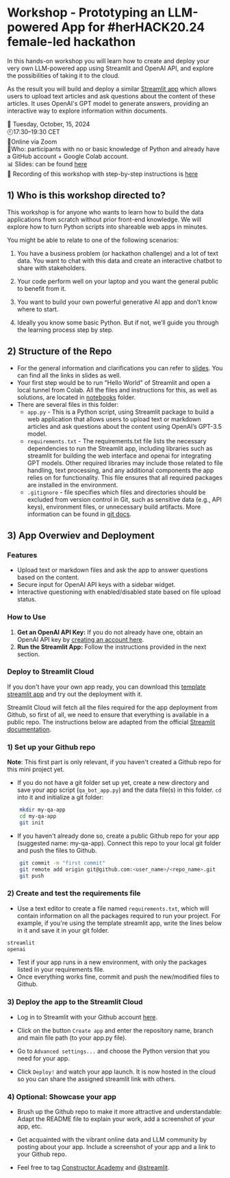# Workshop - Prototyping an LLM-powered App for #herHACK20.24 female-led hackathon

In this hands-on workshop you will learn how to create and deploy your very own LLM-powered app using Streamlit and OpenAI API, and explore the possibilities of taking it to the cloud.

As the result you will build and deploy a similar [Streamlit app](https://herhack2024llm.streamlit.app/)  which allows users to upload text articles and ask questions about the content of these articles. It uses OpenAI's GPT model to generate answers, providing an interactive way to explore information within documents.


📅 Tuesday, October, 15, 2024  
🕘17:30–19:30 CET   
📍Online via Zoom  
🎯Who: participants with no or basic knowledge of Python and already have a GitHub account + Google Colab account.  
📊 Slides: can be found [here](slides/HerHack20.24%20-%20Prototyping%20an%20LLM-Powered%20App.pdf)  
🎥 Recording of this workshop with step-by-step instructions is [here](https://drive.google.com/drive/folders/1NqHAuTIQxZ15qqkFqq_9cUaH53-eu2Fk?usp=sharing)

## 1) Who is this workshop directed to?

This workshop is for anyone who wants to learn how to build the data applications from scratch without prior front-end knowledge. We will explore how to turn Python scripts into shareable web apps in minutes.

You might be able to relate to one of the following scenarios:

1. You have a business problem (or hackathon challenge) and a lot of text data. You want to chat with this data and create an interactive chatbot to share with stakeholders.

2. Your code perform well on your laptop and you want the general public to benefit from it.

3. You want to build your own powerful generative AI app and don’t know where to start.

4. Ideally you know some basic Python. But if not, we’ll guide you through the learning process step by step.

## 2) Structure of the Repo 

- For the general information and clarifications you can refer to [slides](slides/HerHack20.24%20-%20Prototyping%20an%20LLM-Powered%20App.pdf). You can find all the links in slides as well. 
- Your first step would be to run "Hello World" of Streamlit and open a local tunnel from Colab. All the files and instructions for this, as well as solutions, are located in [notebooks](notebooks) folder.
- There are several files in this folder:
  - `app.py` - This is a Python script, using Streamlit package to build a web application that allows users to upload text or markdown articles and ask questions about the content using OpenAI’s GPT-3.5 model.
  - `requirements.txt` - The requirements.txt file lists the necessary dependencies to run the Streamlit app, including libraries such as streamlit for building the web interface and openai for integrating GPT models. Other required libraries may include those related to file handling, text processing, and any additional components the app relies on for functionality. This file ensures that all required packages are installed in the environment.
  - `.gitignore` - file specifies which files and directories should be excluded from version control in Git, such as sensitive data (e.g., API keys), environment files, or unnecessary build artifacts. More information can be found in [git docs](https://git-scm.com/docs/gitignore).

## 3) App Overwiev and Deployment 


### Features

- Upload text or markdown files and ask the app to answer questions based on the content.
- Secure input for OpenAI API keys with a sidebar widget.
- Interactive questioning with enabled/disabled state based on file upload status.

### How to Use

1. **Get an OpenAI API Key:** If you do not already have one, obtain an OpenAI API key by [creating an account here](https://platform.openai.com/account/api-keys).
2. **Run the Streamlit App:** Follow the instructions provided in the next section. 
 
### Deploy to Streamlit Cloud

If you don't have your own app ready, you can download this 
[template streamlit app](app.py) and try out the deployment with it.

Streamlit Cloud will fetch all the files required for the app deployment from Github, so first of all, we need to ensure that everything is available in a public repo.
The instructions below are adapted from the official [Streamlit documentation](https://docs.streamlit.io/streamlit-cloud/get-started/deploy-an-app).

### 1) Set up your Github repo 

**Note**: This first part is only relevant, if you haven't created a Github repo for this mini project yet.

- If you do not have a git folder set up yet, create a new directory and save your app script (``qa_bot_app.py``) and the data file(s) in this folder. ``cd`` into it and initialize a git folder:

```bash
    mkdir my-qa-app
    cd my-qa-app
    git init
```

- If you haven't already done so, create a public Github repo for your app (suggested name: my-qa-app). Connect this repo to your local git folder and push the files to Github.

```bash
    git commit -m "first commit"
    git remote add origin git@github.com:<user_name>/<repo_name>.git
    git push
```
### 2) Create and test the requirements file ##

- Use a text editor to create a file named `requirements.txt`, which will contain information on all the packages required to run your project. 
For example, if you're using the template streamlit app, write the lines below in it and save it in your git folder.

```bash
streamlit
openai
```

- Test if your app runs in a new environment, with only the packages listed in your requirements file.
- Once everything works fine, commit and push the new/modified files to Github.

### 3) Deploy the app to the Streamlit Cloud ##


- Log in to Streamlit with your Github account [here](https://share.streamlit.io/).

- Click on the button ``Create app`` and enter the repository name, branch and main file path (to your app.py file).

- Go to ``Advanced settings...`` and choose the Python version that you need for your app.

- Click ``Deploy!`` and watch your app launch. It is now hosted in the cloud so you can share the assigned streamlit link with others.

### 4) Optional: Showcase your app ##


- Brush up the Github repo to make it more attractive and understandable: Adapt the README file to explain your work, add a screenshot of your app, etc.

- Get acquainted with the vibrant online data and LLM community by posting about your app. Include a screenshot of your app and a link to your Github repo. 
- Feel free to tag [Constructor Academy](https://www.linkedin.com/school/constructor-academy/) and [@streamlit](https://twitter.com/streamlit?lang=en).



